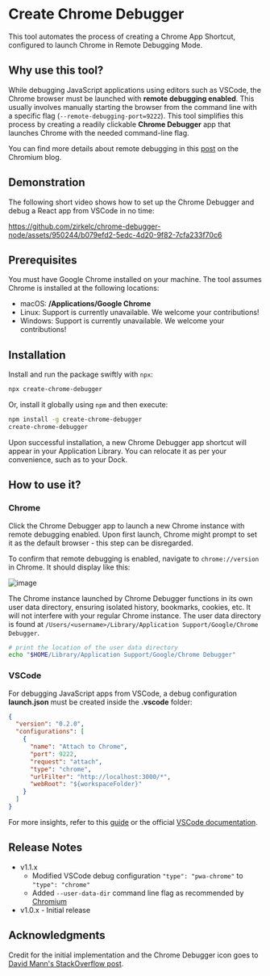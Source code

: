 # Create Chrome Debugger
This tool automates the process of creating a Chrome App Shortcut, configured to launch Chrome in Remote Debugging Mode.

## Why use this tool?
While debugging JavaScript applications using editors such as VSCode, the Chrome browser must be launched with **remote debugging enabled**. This usually involves manually starting the browser from the command line with a specific flag (`--remote-debugging-port=9222`). This tool simplifies this process by creating a readily clickable **Chrome Debugger** app that launches Chrome with the needed command-line flag.

You can find more details about remote debugging in this [post](https://blog.chromium.org/2011/05/remote-debugging-with-chrome-developer.html) on the Chromium blog.

## Demonstration
The following short video shows how to set up the Chrome Debugger and debug a React app from VSCode in no time:

https://github.com/zirkelc/chrome-debugger-node/assets/950244/b079efd2-5edc-4d20-9f82-7cfa233f70c6

## Prerequisites
You must have Google Chrome installed on your machine. The tool assumes Chrome is installed at the following locations:
- macOS: **/Applications/Google Chrome**
- Linux: Support is currently unavailable. We welcome your contributions!
- Windows: Support is currently unavailable. We welcome your contributions!

## Installation
Install and run the package swiftly with `npx`:

```sh
npx create-chrome-debugger
```

Or, install it globally using `npm` and then execute:

```sh
npm install -g create-chrome-debugger
create-chrome-debugger
```

Upon successful installation, a new Chrome Debugger app shortcut will appear in your Application Library. You can relocate it as per your convenience, such as to your Dock.

## How to use it?

### Chrome

Click the Chrome Debugger app to launch a new Chrome instance with remote debugging enabled. Upon first launch, Chrome might prompt to set it as the default browser - this step can be disregarded.

To confirm that remote debugging is enabled, navigate to `chrome://version` in Chrome. It should display like this:

![image](https://github.com/zirkelc/chrome-debugger-node/assets/950244/96143b3a-901a-4d6a-93a2-023bba802bac)

The Chrome instance launched by Chrome Debugger functions in its own user data directory, ensuring isolated history, bookmarks, cookies, etc. It will not interfere with your regular Chrome instance. The user data directory is found at `/Users/<username>/Library/Application Support/Google/Chrome Debugger`.

```sh
# print the location of the user data directory
echo "$HOME/Library/Application Support/Google/Chrome Debugger"
```

### VSCode
For debugging JavaScript apps from VSCode, a debug configuration **launch.json** must be created inside the **.vscode** folder:

```json
{
  "version": "0.2.0",
  "configurations": [
    {
      "name": "Attach to Chrome",
      "port": 9222,
      "request": "attach",
      "type": "chrome",
      "urlFilter": "http://localhost:3000/*",
      "webRoot": "${workspaceFolder}"
    }
  ]
}
```

For more insights, refer to this [guide](https://dev.to/zirkelc/debug-a-react-app-in-vscode-21ga) or the official [VSCode documentation](https://code.visualstudio.com/docs/editor/debugging).

## Release Notes
- v1.1.x
  - Modified VSCode debug configuration `"type": "pwa-chrome"` to `"type": "chrome"`
  - Added `--user-data-dir` command line flag as recommended by [Chromium](https://blog.chromium.org/2011/05/remote-debugging-with-chrome-developer.html)
- v1.0.x - Initial release


## Acknowledgments
Credit for the initial implementation and the Chrome Debugger icon goes to [David Mann's StackOverflow post](https://stackoverflow.com/questions/51563287/how-to-make-chrome-always-launch-with-remote-debugging-port-flag/58457229#58457229).
